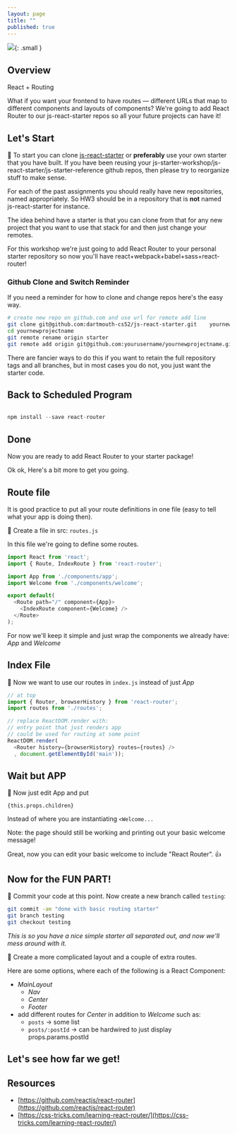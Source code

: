 ```yaml
---
layout: page
title: ""
published: true
---
```


![](img/react-logo.png){: .small }


## Overview

React + Routing

What if you want your frontend to have routes — different URLs that map to different components and layouts of components?   We're going to add React Router to our js-react-starter repos so all your future projects can have it!


## Let's Start

🚀 To start you can clone [js-react-starter](https://github.com/dartmouth-cs52/js-react-starter) or **preferably** use your own starter that you have built. If you have been reusing your js-starter-workshop/js-react-starter/js-starter-reference github repos, then please try to reorganize stuff to make sense.

For each of the past assignments you should really have new repositories, named appropriately.  So HW3 should be in a repository that is **not** named js-react-starter for instance.

The idea behind have a starter is that you can clone from that for any new project that you want to use that stack for and then just change your remotes.  

For this workshop we're just going to add React Router to your personal starter repository so now you'll have react+webpack+babel+sass+react-router!

### Github Clone and Switch Reminder

If you need a reminder for how to clone and change repos here's the easy way.

```bash
# create new repo on github.com and use url for remote add line
git clone git@github.com:dartmouth-cs52/js-react-starter.git    yournewprojectname
cd yournewprojectname
git remote rename origin starter
git remote add origin git@github.com:yourusername/yournewprojectname.git
```

There are fancier ways to do this if you want to retain the full repository tags and all branches, but in most cases you do not, you just want the starter code.


## Back to Scheduled Program


```javascript

npm install --save react-router

```



## Done

Now you are ready to add React Router to your starter package!

Ok ok, Here's a bit more to get you going.


## Route file

It is good practice to put all your route definitions in one file (easy to tell what your app is doing then).

🚀 Create a file in src:  `routes.js`


In this file we're going to define some routes.


```javascript
import React from 'react';
import { Route, IndexRoute } from 'react-router';

import App from './components/app';
import Welcome from './components/welcome';

export default(
  <Route path="/" component={App}>
    <IndexRoute component={Welcome} />
  </Route>
);
```

For now we'll keep it simple and just wrap the components we already have: *App* and *Welcome*



## Index File


🚀 Now we want to use our routes in  `index.js` instead of just *App*

```javascript
// at top
import { Router, browserHistory } from 'react-router';
import routes from './routes';

// replace ReactDOM.render with:
// entry point that just renders app
// could be used for routing at some point
ReactDOM.render(
  <Router history={browserHistory} routes={routes} />
  , document.getElementById('main'));
```


## Wait but APP


🚀 Now just edit App and put

```
{this.props.children}
```

Instead of where you are instantiating `<Welcome...`


Note:  the page should still be working and printing out your basic welcome message!

Great, now you can edit your basic welcome to include "React Router". 👍


## Now for the FUN PART!

🚀 Commit your code at this point. Now create a new branch called `testing`:

```bash
git commit -am "done with basic routing starter"
git branch testing
git checkout testing
```

*This is so you have a nice simple starter all separated out, and now we'll mess around with it.*


🚀 Create a more complicated layout and a couple of extra routes.

Here are some options, where each of the following is a React Component:

* *MainLayout*
  * *Nav*
  * *Center*
  * *Footer*
* add different routes for *Center* in addition to *Welcome* such as:
  * `posts` -> some list
  * `posts/:postId` -> can be hardwired to just display props.params.postId


## Let's see how far we get!



## Resources

* [https://github.com/reactjs/react-router](https://github.com/reactjs/react-router)
* [https://css-tricks.com/learning-react-router/](https://css-tricks.com/learning-react-router/)
